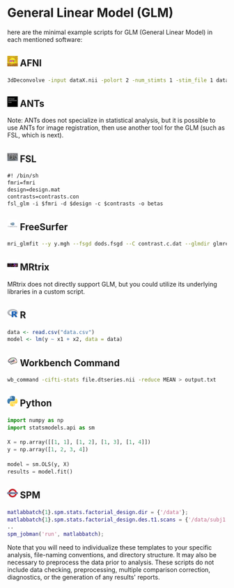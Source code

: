 # General Linear Model (GLM)

here are the minimal example scripts for GLM (General Linear Model) in each mentioned software:

## <img src="../icons/afni.png" height="24px" /> AFNI

```bash
3dDeconvolve -input dataX.nii -polort 2 -num_stimts 1 -stim_file 1 dataY.1D -fout -tout -bucket result.nii
```

## <img src="../icons/ants.png" height="24px" /> ANTs

Note: ANTs does not specialize in statistical analysis, but it is possible to use ANTs for image registration, then use another tool for the GLM (such as FSL, which is next).

## <img src="../icons/fsl.png" height="24px" /> FSL

```fsl
#! /bin/sh
fmri=fmri
design=design.mat
contrasts=contrasts.con
fsl_glm -i $fmri -d $design -c $contrasts -o betas
```

## <img src="../icons/freesurfer.png" height="24px" /> FreeSurfer

```bash
mri_glmfit --y y.mgh --fsgd dods.fsgd --C contrast.c.dat --glmdir glmresults
```
## <img src="../icons/mrtrix.png" height="24px" /> MRtrix

MRtrix does not directly support GLM, but you could utilize its underlying libraries in a custom script.

## <img src="../icons/r.png" height="24px" /> R

```R
data <- read.csv("data.csv")
model <- lm(y ~ x1 + x2, data = data)
```

## <img src="../icons/workbench_command.png" height="24px" /> Workbench Command

```bash
wb_command -cifti-stats file.dtseries.nii -reduce MEAN > output.txt
```

## <img src="../icons/python.png" height="24px" /> Python

```python
import numpy as np
import statsmodels.api as sm

X = np.array([[1, 1], [1, 2], [1, 3], [1, 4]])
y = np.array([1, 2, 3, 4])

model = sm.OLS(y, X)
results = model.fit()
```

## <img src="../icons/spm.png" height="24px" /> SPM

```matlab
matlabbatch{1}.spm.stats.factorial_design.dir = {'/data'};
matlabbatch{1}.spm.stats.factorial_design.des.t1.scans = {'/data/subj1.nii,1'};
..
spm_jobman('run', matlabbatch);
```
Note that you will need to individualize these templates to your specific analysis, file-naming conventions, and directory structure. It may also be necessary to preprocess the data prior to analysis. These scripts do not include data checking, preprocessing, multiple comparison correction, diagnostics, or the generation of any results' reports.